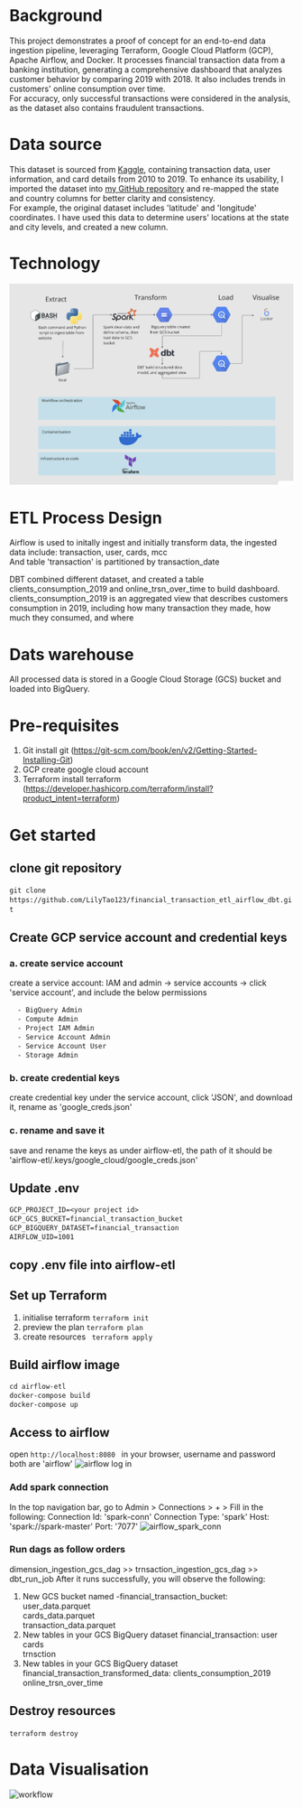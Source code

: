 # Background
This project demonstrates a proof of concept for an end-to-end data ingestion pipeline, leveraging Terraform, Google Cloud Platform (GCP), Apache Airflow, and Docker. It processes financial transaction data from a banking institution, generating a comprehensive dashboard that analyzes customer behavior by comparing 2019 with 2018. It also includes trends in customers' online consumption over time.  
For accuracy, only successful transactions were considered in the analysis, as the dataset also contains fraudulent transactions.

# Data source
This dataset is sourced from [Kaggle](https://www.kaggle.com/datasets/computingvictor/transactions-fraud-datasets/data), containing transaction data, user information, and card details from 2010 to 2019. To enhance its usability, I imported the dataset into [my GitHub repository](https://github.com/LilyTao123/financial-transaction-data/tags) and re-mapped the state and country columns for better clarity and consistency.  
For example, the original dataset includes 'latitude' and 'longitude' coordinates. I have used this data to determine users' locations at the state and city levels, and created a new column.

# Technology
![workflow](media/workflows.png)
# ETL Process Design
Airflow is used to initally ingest and initially transform data, the ingested data include:
transaction, user, cards, mcc  
And table 'transaction' is partitioned by transaction_date  

DBT combined different dataset, and created a table clients_consumption_2019 and online_trsn_over_time to build dashboard.  
clients_consumption_2019 is an aggregated view that describes customers consumption in 2019, including how many transaction they made, how much they consumed, and where

# Dats warehouse
All processed data is stored in a Google Cloud Storage (GCS) bucket and loaded into BigQuery.

# Pre-requisites
1. Git
   install git (https://git-scm.com/book/en/v2/Getting-Started-Installing-Git)
3. GCP
   create google cloud account
4. Terraform
   install terraform (https://developer.hashicorp.com/terraform/install?product_intent=terraform)

# Get started
## clone git repository
``` git clone https://github.com/LilyTao123/financial_transaction_etl_airflow_dbt.git ```
## Create GCP service account and credential keys
### a. create service account
create a service account: IAM and admin -> service accounts -> click 'service account', and include the below permissions
```
  - BigQuery Admin
  - Compute Admin
  - Project IAM Admin
  - Service Account Admin
  - Service Account User
  - Storage Admin
``` 
### b. create credential keys
create credential key under the service account, click 'JSON', and download it, rename as 'google_creds.json'

### c. rename and save it
save and rename the keys as under airflow-etl, the path of it should be 'airflow-etl/.keys/google_cloud/google_creds.json'

## Update .env
```  
GCP_PROJECT_ID=<your project id>
GCP_GCS_BUCKET=financial_transaction_bucket
GCP_BIGQUERY_DATASET=financial_transaction
AIRFLOW_UID=1001
```

## copy .env file into airflow-etl

## Set up Terraform
1. initialise terraform
   ``` terraform init ```
2. preview the plan
   ``` terraform plan ```
3. create resources
   ``` terraform apply```

## Build airflow image
``` 
cd airflow-etl
docker-compose build
docker-compose up
```

## Access to airflow
open ```http://localhost:8080 ``` in your browser, username and password both are 'airflow'
![airflow log in](media/airflowlogin.png)
### Add spark connection
In the top navigation bar, go to Admin > Connections > + > Fill in the following: Connection Id: 'spark-conn' Connection Type: 'spark' Host: 'spark://spark-master' Port: '7077'
![airflow_spark_conn](media/spark.png)
### Run dags as follow orders
dimension_ingestion_gcs_dag >> trnsaction_ingestion_gcs_dag >> dbt_run_job
After it runs successfully, you will observe the following:
1. New GCS bucket named <your-project-id>-financial_transaction_bucket:  
  user_data.parquet  
  cards_data.parquet  
  transaction_data.parquet  
2. New tables in your GCS BigQuery dataset financial_transaction:
  user
  cards    
  trnsction
3. New tables in your GCS BigQuery dataset financial_transaction_transformed_data:
  clients_consumption_2019  
  online_trsn_over_time  
## Destroy resources
``` terraform destroy ```

# Data Visualisation
![workflow](media/dashboard.png)
